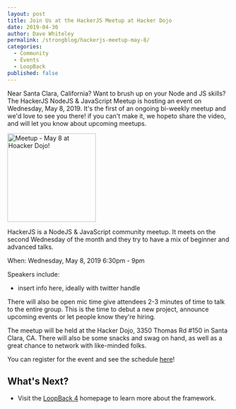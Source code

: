 ```yaml
---
layout: post
title: Join Us at the HackerJS Meetup at Hacker Dojo
date: 2019-04-30
author: Dave Whiteley
permalink: /strongblog/hackerjs-meetup-may-8/
categories:
  - Community
  - Events
  - LoopBack
published: false
---
```


Near Santa Clara, California? Want to brush up on your Node and JS skills? The HackerJS NodeJS & JavaScript Meetup is hosting an event on Wednesday, May 8, 2019. It's the first of an ongoing bi-weekly meetup and we'd love to see you there! if you can't make it, we hopeto share the video, and will let you know about upcoming meetups.

<!--more-->
<img src="https://strongloop.com/blog-assets/2019/04/Meetup-may-8-hackerdojo.png" alt="Meetup - May 8 at Hoacker Dojo!" style="width: 200px"/>

HackerJS is a NodeJS & JavaScript community meetup. It meets on the second Wednesday of the month and they try to have a mix of beginner and advanced talks.

When: Wednesday, May 8, 2019 6:30pm - 9pm

Speakers include:

- insert info here, ideally with twitter handle

There will also be open mic time give attendees 2-3 minutes of time to talk to the entire group. This is the time to debut a new project, announce upcoming events or let people know they're hiring.

The meetup will be held at the Hacker Dojo, 3350 Thomas Rd #150 in Santa Clara, CA. There will also be some snacks and swag on hand, as well as a great chance to network with like-minded folks. 

You can register for the event and see the schedule [here](https://www.meetup.com/HackerJS/events/260257127/?rv=ea2_v2)!

## What's Next?

- Visit the [LoopBack 4](http://v4.loopback.io/) homepage to learn more about the framework. 
